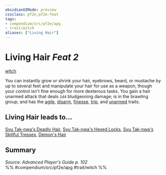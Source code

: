 ```yaml
---
obsidianUIMode: preview
cssclass: pf2e,pf2e-feat
tags:
- compendium/src/pf2e/apg
- trait/witch
aliases: ["Living Hair"]
---
```

# Living Hair  *Feat 2*  
[witch](/rules/traits/witch-apg.md)  


You can instantly grow or shrink your hair, eyebrows, beard, or mustache by up to several feet and manipulate your hair for use as a weapon, though your control isn't fine enough for more dexterous tasks. You gain a hair unarmed attack that deals `1d4` bludgeoning damage; is in the brawling group; and has the [agile](/rules/traits/agile.md), [disarm](/rules/traits/disarm.md), [finesse](/rules/traits/finesse.md), [trip](/rules/traits/trip.md), and [unarmed](/rules/traits/unarmed.md) traits.

## Living Hair leads to...

[Syu Tak-nwa's Deadly Hair](/compendium/feats/syu-tak-nwas-deadly-hair-frp1.md), [Syu Tak-nwa's Hexed Locks](/compendium/feats/syu-tak-nwas-hexed-locks-frp1.md), [Syu Tak-nwa's Skillful Tresses](/compendium/feats/syu-tak-nwas-skillful-tresses-frp1.md), [Demon's Hair](/compendium/feats/demons-hair-frp3.md)

## Summary

*Source: Advanced Player's Guide p. 102*  
%% #compendium/src/pf2e/apg #trait/witch %%